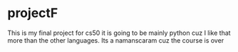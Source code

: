 # projectF
This is my final project for cs50 it is going to be mainly python cuz I like that more than the other languages.
Its a namanscaram cuz the course is over

